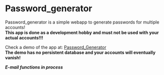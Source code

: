 # Password_generator

Password_generator is a simple webapp to generate passwords for multiple accounts!<br/>
**This app is done as a development hobby and must not be used with your actual accounts!!!**

Check a demo of the app at: [Password_Generator](https://salty-beyond-14590.herokuapp.com/)<br/>
**The demo has no persistent database and your accounts will eventually vanish!**

_**E-mail functions in process**_
